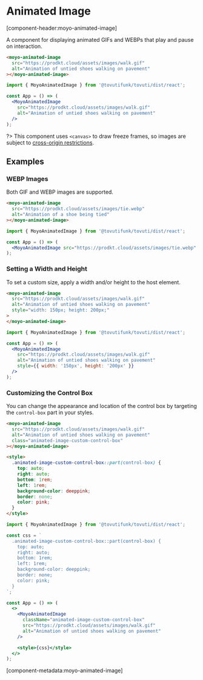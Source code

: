 # Animated Image

[component-header:moyo-animated-image]

A component for displaying animated GIFs and WEBPs that play and pause on interaction.

```html preview
<moyo-animated-image
  src="https://prodkt.cloud/assets/images/walk.gif"
  alt="Animation of untied shoes walking on pavement"
></moyo-animated-image>
```

```jsx react
import { MoyoAnimatedImage } from '@tovutifunk/tovuti/dist/react';

const App = () => (
  <MoyoAnimatedImage
    src="https://prodkt.cloud/assets/images/walk.gif"
    alt="Animation of untied shoes walking on pavement"
  />
);
```

?> This component uses `<canvas>` to draw freeze frames, so images are subject to [cross-origin restrictions](https://developer.mozilla.org/en-US/docs/Web/HTML/CORS_enabled_image).

## Examples

### WEBP Images

Both GIF and WEBP images are supported.

```html preview
<moyo-animated-image
  src="https://prodkt.cloud/assets/images/tie.webp"
  alt="Animation of a shoe being tied"
></moyo-animated-image>
```

```jsx react
import { MoyoAnimatedImage } from '@tovutifunk/tovuti/dist/react';

const App = () => (
  <MoyoAnimatedImage src="https://prodkt.cloud/assets/images/tie.webp" alt="Animation of a shoe being tied" />
);
```

### Setting a Width and Height

To set a custom size, apply a width and/or height to the host element.

```html preview
<moyo-animated-image
  src="https://prodkt.cloud/assets/images/walk.gif"
  alt="Animation of untied shoes walking on pavement"
  style="width: 150px; height: 200px;"
>
</moyo-animated-image>
```

```jsx react
import { MoyoAnimatedImage } from '@tovutifunk/tovuti/dist/react';

const App = () => (
  <MoyoAnimatedImage
    src="https://prodkt.cloud/assets/images/walk.gif"
    alt="Animation of untied shoes walking on pavement"
    style={{ width: '150px', height: '200px' }}
  />
);
```

### Customizing the Control Box

You can change the appearance and location of the control box by targeting the `control-box` part in your styles.

```html preview
<moyo-animated-image
  src="https://prodkt.cloud/assets/images/walk.gif"
  alt="Animation of untied shoes walking on pavement"
  class="animated-image-custom-control-box"
></moyo-animated-image>

<style>
  .animated-image-custom-control-box::part(control-box) {
    top: auto;
    right: auto;
    bottom: 1rem;
    left: 1rem;
    background-color: deeppink;
    border: none;
    color: pink;
  }
</style>
```

```jsx react
import { MoyoAnimatedImage } from '@tovutifunk/tovuti/dist/react';

const css = `
  .animated-image-custom-control-box::part(control-box) {
    top: auto;
    right: auto;
    bottom: 1rem;
    left: 1rem;
    background-color: deeppink;
    border: none;
    color: pink;
  }
`;

const App = () => (
  <>
    <MoyoAnimatedImage
      className="animated-image-custom-control-box"
      src="https://prodkt.cloud/assets/images/walk.gif"
      alt="Animation of untied shoes walking on pavement"
    />

    <style>{css}</style>
  </>
);
```

[component-metadata:moyo-animated-image]
